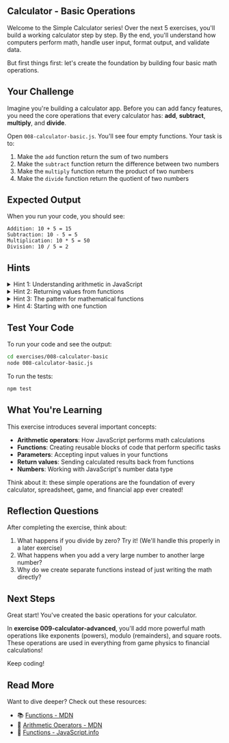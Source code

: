 ## Calculator - Basic Operations

Welcome to the Simple Calculator series! Over the next 5 exercises, you'll build a working calculator step by step. By the end, you'll understand how computers perform math, handle user input, format output, and validate data.

But first things first: let's create the foundation by building four basic math operations.

## Your Challenge

Imagine you're building a calculator app. Before you can add fancy features, you need the core operations that every calculator has: **add**, **subtract**, **multiply**, and **divide**.

Open `008-calculator-basic.js`. You'll see four empty functions. Your task is to:

1. Make the `add` function return the sum of two numbers
2. Make the `subtract` function return the difference between two numbers
3. Make the `multiply` function return the product of two numbers
4. Make the `divide` function return the quotient of two numbers

## Expected Output

When you run your code, you should see:
```
Addition: 10 + 5 = 15
Subtraction: 10 - 5 = 5
Multiplication: 10 * 5 = 50
Division: 10 / 5 = 2
```

## Hints

<details>
<summary>Hint 1: Understanding arithmetic in JavaScript</summary>

JavaScript can perform calculations just like a regular calculator. Think about:
- What happens when you combine two numbers?
- How does a calculator know whether to add, subtract, multiply, or divide?
- What symbols represent these operations in programming?

Every programming language has built-in ways to perform mathematical operations on numbers.
</details>

<details>
<summary>Hint 2: Returning values from functions</summary>

Functions can calculate a value and send it back to whoever called the function. Think about:
- How does a function communicate its result back to the code that used it?
- What happens after a function finishes its calculation?
- Why might we want to send a value back instead of just printing it?

The key is understanding how to pass calculated results from inside a function to outside it.
</details>

<details>
<summary>Hint 3: The pattern for mathematical functions</summary>

Each arithmetic operation follows the same structure:
- Accept two numbers as input
- Perform a calculation on those numbers
- Send the result back

Think about what changes between addition, subtraction, multiplication, and division - it's just which mathematical operation you apply to the two numbers.
</details>

<details>
<summary>Hint 4: Starting with one function</summary>

Try implementing just the first function to understand the pattern. Once you solve one, the others follow the same structure - you're just changing which mathematical operation is performed on the two input numbers.
</details>

## Test Your Code

To run your code and see the output:
```bash
cd exercises/008-calculator-basic
node 008-calculator-basic.js
```

To run the tests:
```bash
npm test
```

## What You're Learning

This exercise introduces several important concepts:

- **Arithmetic operators**: How JavaScript performs math calculations
- **Functions**: Creating reusable blocks of code that perform specific tasks
- **Parameters**: Accepting input values in your functions
- **Return values**: Sending calculated results back from functions
- **Numbers**: Working with JavaScript's number data type

Think about it: these simple operations are the foundation of every calculator, spreadsheet, game, and financial app ever created!

## Reflection Questions

After completing the exercise, think about:
1. What happens if you divide by zero? Try it! (We'll handle this properly in a later exercise)
2. What happens when you add a very large number to another large number?
3. Why do we create separate functions instead of just writing the math directly?

## Next Steps

Great start! You've created the basic operations for your calculator.

In **exercise 009-calculator-advanced**, you'll add more powerful math operations like exponents (powers), modulo (remainders), and square roots. These operations are used in everything from game physics to financial calculations!

Keep coding!

## Read More

Want to dive deeper? Check out these resources:

- 📚 [Functions - MDN](https://developer.mozilla.org/en-US/docs/Web/JavaScript/Guide/Functions)
- 📖 [Arithmetic Operators - MDN](https://developer.mozilla.org/en-US/docs/Web/JavaScript/Reference/Operators#arithmetic_operators)
- 🎯 [Functions - JavaScript.info](https://javascript.info/function-basics)
